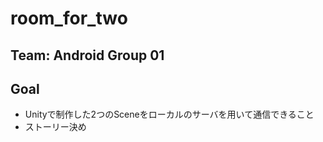 # room_for_two

## Team: Android Group 01

## Goal
* Unityで制作した2つのSceneをローカルのサーバを用いて通信できること
* ストーリー決め
